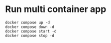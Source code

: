 # Run multi container app
```
docker compose up -d
docker compose down -d
docker compose start -d
docker compose stop -d
```


